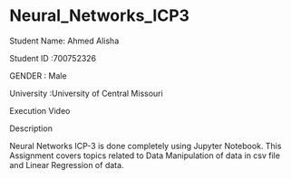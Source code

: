 # Neural_Networks_ICP3
Student Name: Ahmed Alisha

Student ID :700752326

GENDER : Male

University :University of Central Missouri

Execution Video



Description

Neural Networks ICP-3 is done completely using Jupyter Notebook. This Assignment covers topics related to Data Manipulation of data in csv file and Linear Regression of data.

